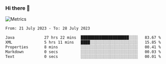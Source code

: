 ### Hi there 👋

![Metrics](https://github.com/radoapx/radoapx/blob/main/github-metrics.svg)

<!--START_SECTION:waka-->

```txt
From: 21 July 2023 - To: 28 July 2023

Java             27 hrs 22 mins  █████████████████████░░░░   83.67 %
XML              5 hrs 11 mins   ████░░░░░░░░░░░░░░░░░░░░░   15.85 %
Properties       8 mins          ░░░░░░░░░░░░░░░░░░░░░░░░░   00.41 %
Markdown         0 secs          ░░░░░░░░░░░░░░░░░░░░░░░░░   00.03 %
Text             0 secs          ░░░░░░░░░░░░░░░░░░░░░░░░░   00.01 %
```

<!--END_SECTION:waka-->

<!--
**radoapx/radoapx** is a ✨ _special_ ✨ repository because its `README.md` (this file) appears on your GitHub profile.

Here are some ideas to get you started:

- 🔭 I’m currently working on ...
- 🌱 I’m currently learning ...
- 👯 I’m looking to collaborate on ...
- 🤔 I’m looking for help with ...
- 💬 Ask me about ...
- 📫 How to reach me: ...
- 😄 Pronouns: ...
- ⚡ Fun fact: ...
-->
